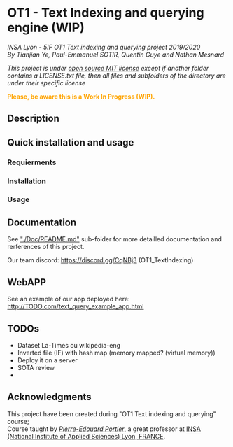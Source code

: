 # OT1 - Text Indexing and querying engine (WIP)
_INSA Lyon - 5IF OT1 Text indexing and querying project 2019/2020_  
_By Tianjian Ye, Paul-Emmanuel SOTIR, Quentin Guye and Nathan Mesnard_

_This project is under [open source MIT license](./LICENSE.txt) except if another folder contains a LICENSE.txt file, then all files and subfolders of the directory are under their specific license_

**<span style="color:orange">Please, be aware this is a Work In Progress (WIP).</span>**

## Description

## Quick installation and usage
### Requierments

### Installation

### Usage

## Documentation
See ["./Doc/README.md"](./Doc/README.md) sub-folder for more detailled documentation and rerferences of this project.  

Our team discord: https://discord.gg/CqNBj3 (OT1_TextIndexing)

## WebAPP
See an example of our app deployed here: http://TODO.com/text_query_example_app.html

## TODOs
- Dataset La-Times ou wikipedia-eng
- Inverted file (IF) with hash map (memory mapped? (virtual memory))
- Deploy it on a server
- SOTA review
- 

## Acknowledgments
This project have been created during "OT1 Text indexing and querying" course;  
Course taught by [_Pierre-Edouard Portier_](https://liris.cnrs.fr/page-membre/pierre-edouard-portier), a great professor at [INSA (National Institute of Applied Sciences) Lyon, FRANCE](https://www.insa-lyon.fr/).